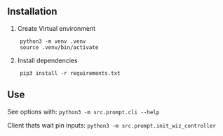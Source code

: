 ## Installation

1. Create Virtual environment
```
    python3 -m venv .venv
    source .venv/bin/activate
```

2. Install dependencies
```
    pip3 install -r requirements.txt
```

## Use

See options with: `python3 -m src.prompt.cli --help`

Client thats wait pin inputs: `python3 -m src.prompt.init_wiz_controller`